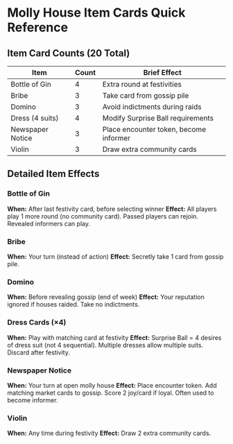 # Molly House Item Cards Quick Reference

## Item Card Counts (20 Total)

| Item             | Count | Brief Effect                        |
|------------------|-------|-------------------------------------|
| Bottle of Gin    | 4     | Extra round at festivities          |
| Bribe            | 3     | Take card from gossip pile          |
| Domino           | 3     | Avoid indictments during raids      |
| Dress (4 suits)  | 4     | Modify Surprise Ball requirements   |
| Newspaper Notice | 3     | Place encounter token, become informer |
| Violin           | 3     | Draw extra community cards          |

## Detailed Item Effects

### Bottle of Gin
**When:** After last festivity card, before selecting winner
**Effect:** All players play 1 more round (no community card). Passed players can rejoin. Revealed informers can play.

### Bribe
**When:** Your turn (instead of action)
**Effect:** Secretly take 1 card from gossip pile.

### Domino
**When:** Before revealing gossip (end of week)
**Effect:** Your reputation ignored if houses raided. Take no indictments.

### Dress Cards (×4)
**When:** Play with matching card at festivity
**Effect:** Surprise Ball = 4 desires of dress suit (not 4 sequential). Multiple dresses allow multiple suits. Discard after festivity.

### Newspaper Notice
**When:** Your turn at open molly house
**Effect:** Place encounter token. Add matching market cards to gossip. Score 2 joy/card if loyal. Often used to become informer.

### Violin
**When:** Any time during festivity
**Effect:** Draw 2 extra community cards.